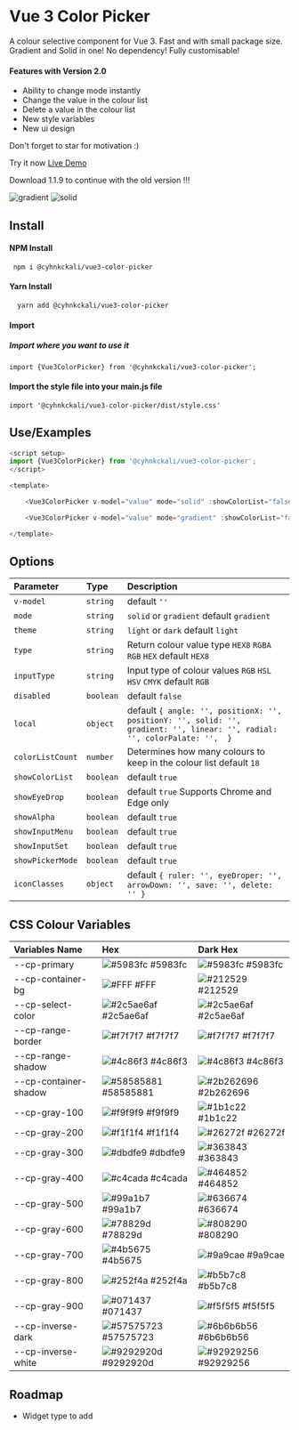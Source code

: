 
# Vue 3 Color Picker

A colour selective component for Vue 3. Fast and with small package size. 
Gradient and Solid in one!
No dependency!
Fully customisable!

#### Features with Version 2.0

* Ability to change mode instantly
* Change the value in the colour list
* Delete a value in the colour list
* New style variables
* New ui design

Don't forget to star for motivation :)

Try it now [Live Demo](https://cyhnkckali.github.io/vue3-color-picker/)

Download 1.1.9 to continue with the old version !!!



![gradient](https://github.com/cyhnkckali/vue3-color-picker/assets/93313260/71d94ada-5c38-4fcb-b1be-610193c55112)
![solid](https://github.com/cyhnkckali/vue3-color-picker/assets/93313260/67511957-7983-4056-b136-54ccbaad9baf)



## Install

#### NPM Install

```
 npm i @cyhnkckali/vue3-color-picker
```

#### Yarn Install

```
  yarn add @cyhnkckali/vue3-color-picker
```

#### Import

##### Import where you want to use it

```
import {Vue3ColorPicker} from '@cyhnkckali/vue3-color-picker';
``` 

#### Import the style file into your main.js file

```
import '@cyhnkckali/vue3-color-picker/dist/style.css'
```

## Use/Examples

```javascript
<script setup>
import {Vue3ColorPicker} from '@cyhnkckali/vue3-color-picker';
</script>

<template>   

    <Vue3ColorPicker v-model="value" mode="solid" :showColorList="false" :showEyeDrop="false" type="RGBA"/>

    <Vue3ColorPicker v-model="value" mode="gradient" :showColorList="false" :showEyeDrop="false"/>

</template>
```
## Options

| Parameter | Type     | Description                |
| :-------- | :------- | :------------------------- |
| `v-model` | `string` | default `''`|
| `mode` | `string` | `solid` or `gradient` default `gradient`|
| `theme` | `string` | `light` or `dark` default `light`|
| `type` | `string` | Return colour value type `HEX8` `RGBA` `RGB` `HEX` default `HEX8`|
| `inputType` | `string` | Input type of colour values `RGB` `HSL` `HSV` `CMYK` default `RGB`|
| `disabled` | `boolean` | default `false` |
| `local` | `object` | default `{ angle: '', positionX: '', positionY: '', solid: '', gradient: '', linear: '', radial: '', colorPalate: '',  }` |
| `colorListCount` | `number` | Determines how many colours to keep in the colour list default `18`|
| `showColorList` | `boolean` | default `true` |
| `showEyeDrop` | `boolean` | default `true` Supports Chrome and Edge only |
| `showAlpha` | `boolean` | default `true` |
| `showInputMenu` | `boolean` | default `true` |
| `showInputSet` | `boolean` | default `true` |
| `showPickerMode` | `boolean` | default `true` |
| `iconClasses` | `object` | default `{ ruler: '', eyeDroper: '', arrowDown: '', save: '', delete: '' }` |


## CSS Colour Variables


| Variables Name             | Hex | Dark Hex
| :----------------- | :--------------------------- | :-------------------------------------- |
| --cp-primary| ![#5983fc](https://placehold.co/10x10/5983fc/5983fc) #5983fc  |![#5983fc](https://placehold.co/10x10/5983fc/5983fc) #5983fc |
| --cp-container-bg | ![#FFF](https://placehold.co/10x10/ffffff/FFF) #FFF  |![#212529](https://placehold.co/10x10/212529/212529) #212529 |
| --cp-select-color| ![#2c5ae6af](https://placehold.co/10x10/2c5ae6af/2c5ae6af) #2c5ae6af  |![#2c5ae6af](https://placehold.co/10x10/2c5ae6af/2c5ae6af) #2c5ae6af |
| --cp-range-border| ![#f7f7f7](https://placehold.co/10x10/f7f7f7/f7f7f7) #f7f7f7  |![#f7f7f7](https://placehold.co/10x10/f7f7f7/f7f7f7) #f7f7f7 |
| --cp-range-shadow| ![#4c86f3](https://placehold.co/10x10/4c86f3/4c86f3) #4c86f3  |![#4c86f3](https://placehold.co/10x10/4c86f3/4c86f3) #4c86f3 |
| --cp-container-shadow| ![#58585881](https://placehold.co/10x10/58585881/58585881) #58585881  |![#2b262696](https://placehold.co/10x10/2b262696/2b262696) #2b262696 |
| --cp-gray-100 | ![#f9f9f9](https://placehold.co/10x10/F9F9F9/F9F9F9) #f9f9f9 |![#1b1c22](https://placehold.co/10x10/1b1c22/1b1c22) #1b1c22 |
| --cp-gray-200 | ![#f1f1f4](https://placehold.co/10x10/f1f1f4/f1f1f4) #f1f1f4 |![#26272f](https://placehold.co/10x10/26272f/26272f) #26272f |
| --cp-gray-300 | ![#dbdfe9](https://placehold.co/10x10/dbdfe9/dbdfe9) #dbdfe9 |![#363843](https://placehold.co/10x10/363843/363843) #363843 |
| --cp-gray-400 | ![#c4cada](https://placehold.co/10x10/c4cada/c4cada) #c4cada |![#464852](https://placehold.co/10x10/464852/464852) #464852 |
| --cp-gray-500 | ![#99a1b7](https://placehold.co/10x10/99a1b7/99a1b7) #99a1b7 |![#636674](https://placehold.co/10x10/636674/636674) #636674 |
| --cp-gray-600 | ![#78829d](https://placehold.co/10x10/78829d/78829d) #78829d |![#808290](https://placehold.co/10x10/808290/808290) #808290 |
| --cp-gray-700 | ![#4b5675](https://placehold.co/10x10/4b5675/4b5675) #4b5675 |![#9a9cae](https://placehold.co/10x10/9a9cae/9a9cae) #9a9cae |
| --cp-gray-800 | ![#252f4a](https://placehold.co/10x10/252f4a/252f4a) #252f4a |![#b5b7c8](https://placehold.co/10x10/b5b7c8/b5b7c8) #b5b7c8 |
| --cp-gray-900 | ![#071437](https://placehold.co/10x10/071437/071437) #071437 |![#f5f5f5](https://placehold.co/10x10/f5f5f5/f5f5f5) #f5f5f5 |
| --cp-inverse-dark | ![#57575723](https://placehold.co/10x10/57575723/57575723) #57575723 |![#6b6b6b56](https://placehold.co/10x10/6b6b6b56/6b6b6b56) #6b6b6b56 |
| --cp-inverse-white | ![#9292920d](https://placehold.co/10x10/9292920d/9292920d) #9292920d |![#92929256](https://placehold.co/10x10/92929256/92929256) #92929256 |

## Roadmap

- Widget type to add

